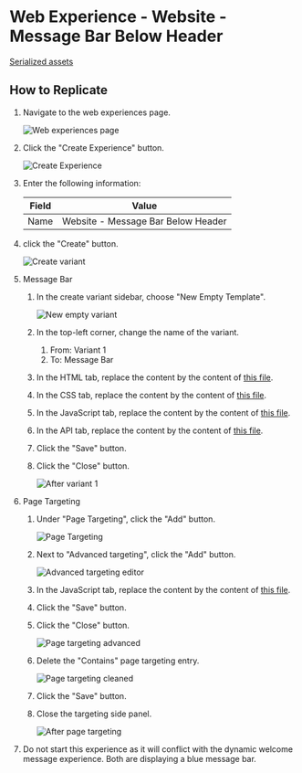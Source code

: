 # Web Experience - Website - Message Bar Below Header

[Serialized assets](/demo/experience/personalize/experiences/web/Website%20-%20Message%20Bar%20Below%20Header)

## How to Replicate

1. Navigate to the web experiences page.

   ![Web experiences page](/docs/cdp-personalize/experiences/web/Web-experiences-page.png)

2. Click the "Create Experience" button.

   ![Create Experience](/docs/cdp-personalize/experiences/web/Create-experience.png)

3. Enter the following information:

   |Field|Value|
   |-|-|
   |Name|Website - Message Bar Below Header|

4. click the "Create" button.

   ![Create variant](/docs/cdp-personalize/experiments/web/Add-variant.png)

5. Message Bar
   1. In the create variant sidebar, choose "New Empty Template".

      ![New empty variant](/docs/cdp-personalize/experiments/web/New-empty-variant.png)

   2. In the top-left corner, change the name of the variant.
      1. From: Variant 1
      2. To: Message Bar
   3. In the HTML tab, replace the content by the content of [this file](/demo/experience/personalize/experiences/web/Website%20-%20Message%20Bar%20Below%20Header/Message%20Bar.html).
   4. In the CSS tab, replace the content by the content of [this file](/demo/experience/personalize/experiences/web/Website%20-%20Message%20Bar%20Below%20Header/Message%20Bar.css).
   5. In the JavaScript tab, replace the content by the content of [this file](/demo/experience/personalize/experiences/web/Website%20-%20Message%20Bar%20Below%20Header/Message%20Bar.js).
   6. In the API tab, replace the content by the content of [this file](/demo/experience/personalize/experiences/web/Website%20-%20Message%20Bar%20Below%20Header/Message%20Bar.txt).
   7. Click the "Save" button.
   8. Click the "Close" button.

      ![After variant 1](After-variant-1.png)

6. Page Targeting
   1. Under "Page Targeting", click the "Add" button.

      ![Page Targeting](/docs/cdp-personalize/experiments/web/Page-targeting-empty.png)

   2. Next to "Advanced targeting", click the "Add" button.

      ![Advanced targeting editor](/docs/cdp-personalize/experiments/web/Advanced-targeting-editor.png)

   3. In the JavaScript tab, replace the content by the content of [this file](/demo/experience/personalize/experiences/web/Website%20-%20Audience-based%20website%20home%20page%20hero%20V2/Advanced%20targeting%20Script.js).
   4. Click the "Save" button.
   5. Click the "Close" button.

      ![Page targeting advanced](/docs/cdp-personalize/experiments/web/Page-targeting-advanced.png)

   6. Delete the "Contains" page targeting entry.

      ![Page targeting cleaned](/docs/cdp-personalize/experiments/web/Page-targeting-cleaned.png)

   7. Click the "Save" button.
   8. Close the targeting side panel.

      ![After page targeting](After-page-targeting.png)

7. Do not start this experience as it will conflict with the dynamic welcome message experience. Both are displaying a blue message bar.
